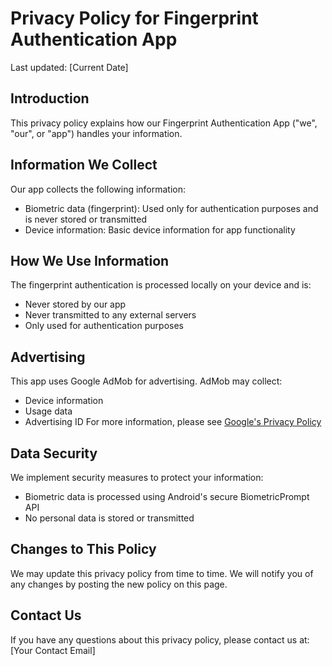 # Privacy Policy for Fingerprint Authentication App

Last updated: [Current Date]

## Introduction
This privacy policy explains how our Fingerprint Authentication App ("we", "our", or "app") handles your information.

## Information We Collect
Our app collects the following information:
- Biometric data (fingerprint): Used only for authentication purposes and is never stored or transmitted
- Device information: Basic device information for app functionality

## How We Use Information
The fingerprint authentication is processed locally on your device and is:
- Never stored by our app
- Never transmitted to any external servers
- Only used for authentication purposes

## Advertising
This app uses Google AdMob for advertising. AdMob may collect:
- Device information
- Usage data
- Advertising ID
For more information, please see [Google's Privacy Policy](https://policies.google.com/privacy)

## Data Security
We implement security measures to protect your information:
- Biometric data is processed using Android's secure BiometricPrompt API
- No personal data is stored or transmitted

## Changes to This Policy
We may update this privacy policy from time to time. We will notify you of any changes by posting the new policy on this page.

## Contact Us
If you have any questions about this privacy policy, please contact us at: [Your Contact Email]
